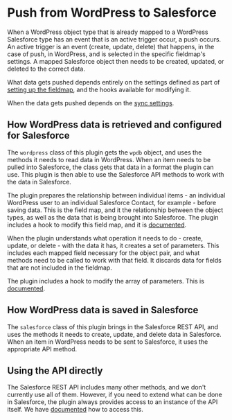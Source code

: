 # Push from WordPress to Salesforce

When a WordPress object type that is already mapped to a WordPress Salesforce type has an event that is an active trigger occur, a push occurs. An active trigger is an event (create, update, delete) that happens, in the case of push, in WordPress, and is selected in the specific fieldmap's settings. A mapped Salesforce object then needs to be created, updated, or deleted to the correct data.

What data gets pushed depends entirely on the settings defined as part of [setting up the fieldmap](./mapping.md), and the hooks available for modifying it.

When the data gets pushed depends on the [sync settings](./syncing-setup.md).

## How WordPress data is retrieved and configured for Salesforce

The `wordpress` class of this plugin gets the `wpdb` object, and uses the methods it needs to read data in WordPress. When an item needs to be pulled into Salesforce, the class gets that data in a format the plugin can use. This plugin is then able to use the Salesforce API methods to work with the data in Salesforce.

The plugin prepares the relationship between individual items - an individual WordPress user to an individual Salesforce Contact, for example - before saving data. This is the field map, and it the relationship between the object types, as well as the data that is being brought into Salesforce. The plugin includes a hook to modify this field map, and it is [documented](./extending-mapping-object.md#salesforce-push).

When the plugin understands what operation it needs to do - create, update, or delete - with the data it has, it creates a set of parameters. This includes each mapped field necessary for the object pair, and what methods need to be called to work with that field. It discards data for fields that are not included in the fieldmap.

The plugin includes a hook to modify the array of parameters. This is [documented](extending-parameters.md#salesforce-push).

## How WordPress data is saved in Salesforce

The `salesforce` class of this plugin brings in the Salesforce REST API, and uses the methods it needs to create, update, and delete data in Salesforce. When an item in WordPress needs to be sent to Salesforce, it uses the appropriate API method.

## Using the API directly

The Salesforce REST API includes many other methods, and we don't currently use all of them. However, if you need to extend what can be done in Salesforce, the plugin always provides access to an instance of the API itself. We have [documented](./accessing-salesforce-object.md) how to access this.